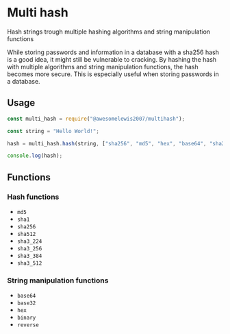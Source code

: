 # Multi hash

Hash strings trough multiple hashing algorithms and string manipulation functions

While storing passwords and information in a database with a sha256 hash is a good idea, it might still be vulnerable to cracking. By hashing the hash with multiple algorithms and string manipulation functions, the hash becomes more secure. This is especially useful when storing passwords in a database.

## Usage

```javascript
const multi_hash = require("@awesomelewis2007/multihash");

const string = "Hello World!";

hash = multi_hash.hash(string, ["sha256", "md5", "hex", "base64", "sha256"]);

console.log(hash);
```

## Functions

### Hash functions

- `md5`
- `sha1`
- `sha256`
- `sha512`
- `sha3_224`
- `sha3_256`
- `sha3_384`
- `sha3_512`

### String manipulation functions

- `base64`
- `base32`
- `hex`
- `binary`
- `reverse`